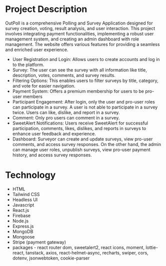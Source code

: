# Project Description

OutPoll is a comprehensive Polling and Survey Application designed for survey creation, voting, result analysis, and user interaction. This project involves integrating payment functionalities, implementing
a robust user management system, and creating an admin dashboard with role management. The website offers various features for providing a seamless and enriched user experience.
- User Registration and Login: Allows users to create accounts and log in to the platform.
- Survey: The user can see the survey with all information like title, description, votes, comments, and survey results.
- Filtering Options: This enables users to filter surveys by title, category, and vote for easier navigation.
- Payment System: Offers a premium membership for users to be pro-user members
- Participant Engagement: After login, only the user and pro-user roles can participate in a survey. A user is not able to participate in a survey twice. Users can like, dislike, and report in a survey.
- Comment: Only pro users can comment in a survey.
- SweetAlert Notifications: Users receive SweetAlert for successful participation, comments, likes, dislikes, and reports in surveys to enhance user feedback and experience.
- Dashboard: Surveyor can create and update surveys, view pro-user comments, and access survey responses. On the other hand, the admin can manage user roles, unpublish surveys, view pro-user payment history, and access survey responses.

# Technology

- HTML
- Tailwind CSS
- Headless UI
- Javascript
- React.js
- Firebase
- Node.js
- Express.js
- MongoDB
- Mongoose
- Stripe (payment gateway)
- packages - react router dom, sweetalert2, react icons, moment, lottie-react, tanstack, axios, react-helmet-async, recharts, swiper, cors, dotenv, jsonwebtoken, cookie-parser
